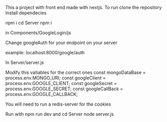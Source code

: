 This a project with front end made with nextjs.
To run 
clone the repository
Install dependecies


npm i
cd Server
npm i




in Components/GoogleLogin/js

Change googleAuth for your endpoint on your server

example: localhost:8000/google/auth




In Server/server.js



Modify this vatiables for the correct ones
const mongoDataBase = process.env.MONGO_URI;
const googleClient = process.env.GOOGLE_CLIENT;
const googleSecret = process.env.GOOGLE_SECRET;
const googleCallBack = process.env.GOOGLE_CALLBACK;


You will need to run a redis-server for the cookies

Run with 
npm run dev
and
cd Server
node server.js
